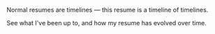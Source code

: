 Normal resumes are timelines — this resume is a timeline of timelines. 

See what I've been up to, and how my resume has evolved over time.